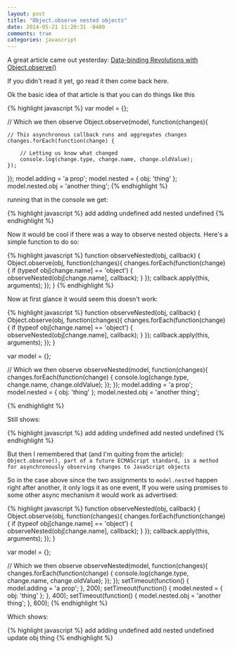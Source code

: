 ```yaml
---
layout: post
title: "Object.observe nested objects"
date: 2014-05-21 11:20:31 -0400
comments: true
categories: javascript
---
```


A great article came out yesterday: [Data-binding Revolutions with Object.observe()](http://www.html5rocks.com/en/tutorials/es7/observe/)

If you didn't read it yet, go read it then come back here.

Ok the basic idea of that article is that you can do things like this



{% highlight javascript %}
var model = {};

// Which we then observe
Object.observe(model, function(changes){

    // This asynchronous callback runs and aggregates changes
    changes.forEach(function(change) {

        // Letting us know what changed
        console.log(change.type, change.name, change.oldValue);
    });

});
model.adding = 'a prop';
model.nested = { obj: 'thing' };
model.nested.obj = 'another thing';
{% endhighlight %}

running that in the console we get:

{% highlight javascript %}
add adding undefined
add nested undefined 
{% endhighlight %}

Now it would be cool if there was a way to observe nested objects. Here's a simple function to do so:

{% highlight javascript %}
function observeNested(obj, callback) {
    Object.observe(obj, function(changes){
        changes.forEach(function(change) {
            if (typeof obj[change.name] == 'object') {
                observeNested(obj[change.name], callback);
            }
        });
        callback.apply(this, arguments);
    });
}
{% endhighlight %}

Now at first glance it would seem this doesn't work:

{% highlight javascript %}
function observeNested(obj, callback) {
    Object.observe(obj, function(changes){
        changes.forEach(function(change) {
            if (typeof obj[change.name] == 'object') {
                observeNested(obj[change.name], callback);
            }
        });
        callback.apply(this, arguments);
    });
}

var model = {};

// Which we then observe
observeNested(model, function(changes){
    changes.forEach(function(change) {
        console.log(change.type, change.name, change.oldValue);
    });
});
model.adding = 'a prop';
model.nested = { obj: 'thing' };
model.nested.obj = 'another thing';

{% endhighlight %}
 
Still shows:

{% highlight javascript %}
add adding undefined
add nested undefined 
{% endhighlight %}

But then I remembered that (and I'm quiting from the article):
`Object.observe(), part of a future ECMAScript standard, is a method for asynchronously observing changes to JavaScript objects`

So in the case above since the two assignments to `model.nested` happen right after another, it only logs it as one event, If you were using promises to some other async mechanism it would work as advertised:



{% highlight javascript %}
function observeNested(obj, callback) {
    Object.observe(obj, function(changes){
        changes.forEach(function(change) {
            if (typeof obj[change.name] == 'object') {
                observeNested(obj[change.name], callback);
            }
        });
        callback.apply(this, arguments);
    });
}

var model = {};

// Which we then observe
observeNested(model, function(changes){
    changes.forEach(function(change) {
        console.log(change.type, change.name, change.oldValue);
    });
});
setTimeout(function() {
    model.adding = 'a prop';
}, 200);
setTimeout(function() {
    model.nested = { obj: 'thing' };
}, 400);
setTimeout(function() {
    model.nested.obj = 'another thing';
}, 600);
{% endhighlight %}

Which shows:

{% highlight javascript %}
add adding undefined
add nested undefined
update obj thing 
{% endhighlight %}
